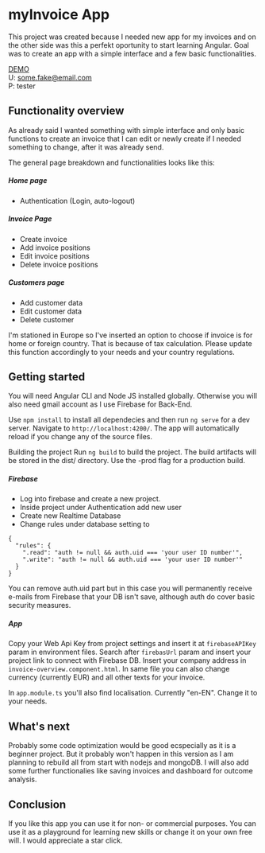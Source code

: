 # myInvoice App
This project was created because I needed new app for my invoices and on the other side was this a perfekt oportunity to start learning Angular. Goal was to create an app with a simple interface and a few basic functionalities.

[DEMO]<br />
U: some.fake@email.com<br />
P: tester

## Functionality overview
As already said I wanted something with simple interface and only basic functions to create an invoice that I can edit or newly create if I needed something to change, after it was already send.

The general page breakdown and functionalities looks like this:

##### Home page
- Authentication (Login, auto-logout)

##### Invoice Page
- Create invoice
- Add invoice positions
- Edit invoice positions
- Delete invoice positions

##### Customers page
- Add customer data
- Edit customer data
- Delete customer

I'm stationed in Europe so I've inserted an option to choose if invoice is for home or foreign country. That is because of tax calculation. Please update this function accordingly to your needs and your country regulations.


## Getting started

You will need Angular CLI and Node JS installed globally. Otherwise you will also need gmail account as I use Firebase for Back-End.

Use ``npm install`` to install all dependecies and then run ``ng serve`` for a dev server. Navigate to ``http://localhost:4200/``. The app will automatically reload if you change any of the source files.

Building the project
Run ``ng build`` to build the project. The build artifacts will be stored in the dist/ directory. Use the -prod flag for a production build.

##### Firebase
- Log into firebase and create a new project.
- Inside project under Authentication add new user
- Create new Realtime Database
- Change rules under database setting to

```
{
  "rules": {
    ".read": "auth != null && auth.uid === 'your user ID number'",
    ".write": "auth != null && auth.uid === 'your user ID number'"
  }
}
```

You can remove auth.uid part but in this case you will permanently receive e-mails from Firebase that your DB isn't save, although auth do cover basic security measures.

##### App
Copy your Web Api Key from project settings and insert it at ``firebaseAPIKey`` param in environment files.
Search after ``firebasUrl`` param and insert your project link to connect with Firebase DB.
Insert your company address in ``invoice-overview.component.html``. In same file you can also change currency (currently EUR) and all other texts for your invoice.

In ``app.module.ts`` you'll also find localisation. Currently "en-EN". Change it to your needs.

## What's next
Probably some code optimization would be good ecspecially as it is a beginner project. But it probably won't happen in this version as I am planning to rebuild all from start with nodejs and mongoDB. I will also add some further functionalies like saving invoices and dashboard for outcome analysis.

## Conclusion
If you like this app you can use it for non- or commercial purposes. You can use it as a playground for learning new skills or change it on your own free will. I would appreciate a star click.

[demo]: <https://invoiceappdemo.web.app>
